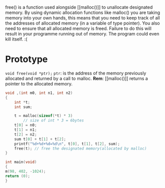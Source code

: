 free() is a function used alongside [[malloc()]] to unallocate designated memory.
By using dynamic allocation functions like malloc() you are taking memory into your 
own hands, this means that you need to keep track of all the addresses of allocated 
memory (in a variable of type pointer). You also need to ensure that all allocated 
memory is freed. Failure to do this will result in your programme running out of 
memory. The program could even kill itself. :(

# Prototype
`void free(void *ptr);`
`ptr`: is the address of the memory previously allocated and returned by a call to malloc.
__Rem__: [[malloc()]] returns a pointer to the allocated memory.

```c
void ,(int m0, int n1, int n2)
{
    int *t;
    int sum;

    t = malloc(sizeof(*t) * 3)
        // size of int * 3 = 6bytes
    t[0] = n0;
    t[1] = n1;
    t[2] = n2;
    sum t[0] + t[1] + t[2];
    printf("%d+%d+%d=%d\n", t[0], t[1], t[2], sum);
    free(t); // free the designated memory(allocated by malloc)
}

int main(void)
{
m(98, 402, -1024);
return (0);
}
```

